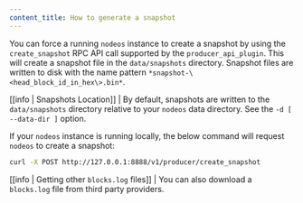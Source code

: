 ```yaml
---
content_title: How to generate a snapshot
---
```


You can force a running `nodeos` instance to create a snapshot by using the `create_snapshot` RPC API call supported by the `producer_api_plugin`. This will create a snapshot file in the `data/snapshots` directory. Snapshot files are written to disk with the name pattern `*snapshot-\<head_block_id_in_hex\>.bin*`.

[[info | Snapshots Location]]
| By default, snapshots are written to the `data/snapshots` directory relative to your `nodeos` data directory. See the `-d [ --data-dir ]` option.

If your `nodeos` instance is running locally, the below command will request `nodeos` to create a snapshot:

```sh
curl -X POST http://127.0.0.1:8888/v1/producer/create_snapshot
```

[[info | Getting other `blocks.log` files]]
| You can also download a `blocks.log` file from third party providers.
